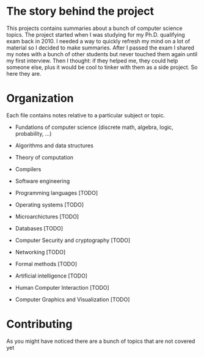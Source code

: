 # The story behind the project
This projects contains summaries about a bunch of computer science topics. The project started when I was studying for my Ph.D. qualifying exam back in 2010. I needed a way to quickly refresh my mind on a lot of material so I decided to make summaries. After I passed the exam I shared my notes with a bunch of other students but never touched them again until my first interview. Then I thought: if they helped me, they could help someone else, plus it would be cool to tinker with them as a side project. So here they are.

# Organization
Each file contains notes relative to a particular subject or topic.

- Fundations of computer science (discrete math, algebra, logic, probability, ...)
- Algorithms and data structures
- Theory of computation
- Compilers
- Software engineering

- Programming languages [TODO]
- Operating systems [TODO]
- Microarchictures [TODO]
- Databases [TODO]
- Computer Security and cryptography [TODO]
- Networking [TODO]
- Formal methods [TODO]
- Artificial intelligence [TODO]
- Human Computer Interaction [TODO]
- Computer Graphics and Visualization [TODO]


# Contributing
As you might have noticed there are a bunch of topics that are not covered yet
